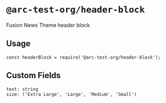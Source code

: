 # `@arc-test-org/header-block`

Fusion News Theme header block

## Usage

```
const headerBlock = require('@arc-test-org/header-block');
```

## Custom Fields

```
text: string
size: ('Extra Large', 'Large', 'Medium', 'Small')
```
